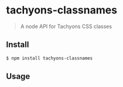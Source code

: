 # tachyons-classnames

> A node API for Tachyons CSS classes

## Install

```sh
$ npm install tachyons-classnames
```

## Usage

```js

```